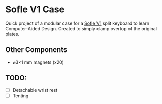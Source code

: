 # Sofle V1 Case

Quick project of a modular case for a [Sofle V1](https://github.com/josefadamcik/SofleKeyboard) split keyboard to learn Computer-Aided Design. Created to simply clamp overtop of the original plates. 

## Other Components

- ⌀3×1 mm magnets (x20)

## TODO:

- [ ] Detachable wrist rest
- [ ] Tenting